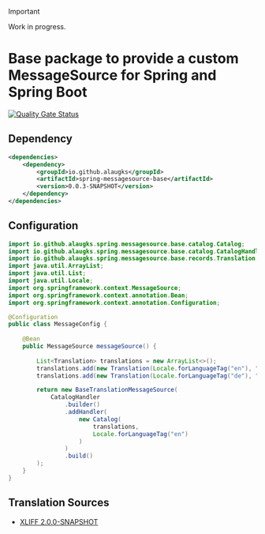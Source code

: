 > [!IMPORTANT]
> Work in progress.

# Base package to provide a custom MessageSource for Spring and Spring Boot

[![Quality Gate Status](https://sonarcloud.io/api/project_badges/measure?project=alaugks_spring-messagesource-base&metric=alert_status&token=3d2b79af1f0f0ab6089e565495b4db6f621e9a13)](https://sonarcloud.io/summary/overall?id=alaugks_spring-messagesource-base)

## Dependency

```xml
<dependencies>
    <dependency>
        <groupId>io.github.alaugks</groupId>
        <artifactId>spring-messagesource-base</artifactId>
        <version>0.0.3-SNAPSHOT</version>
    </dependency>
</dependencies>
```

## Configuration
```java
import io.github.alaugks.spring.messagesource.base.catalog.Catalog;
import io.github.alaugks.spring.messagesource.base.catalog.CatalogHandler;
import io.github.alaugks.spring.messagesource.base.records.Translation;
import java.util.ArrayList;
import java.util.List;
import java.util.Locale;
import org.springframework.context.MessageSource;
import org.springframework.context.annotation.Bean;
import org.springframework.context.annotation.Configuration;

@Configuration
public class MessageConfig {
    
    @Bean
    public MessageSource messageSource() {
        
        List<Translation> translations = new ArrayList<>();
        translations.add(new Translation(Locale.forLanguageTag("en"), "hello_world", "Hello World"));
        translations.add(new Translation(Locale.forLanguageTag("de"), "hello_world", "Hallo Welt"));

        return new BaseTranslationMessageSource(
            CatalogHandler
                .builder()
                .addHandler(
                    new Catalog(
                        translations,
                        Locale.forLanguageTag("en")
                    )
                )
                .build()
        );
    }
}
```

## Translation Sources

* [XLIFF 2.0.0-SNAPSHOT](https://github.com/alaugks/spring-messagesource-xliff/tree/snapshot/2.0.0)
